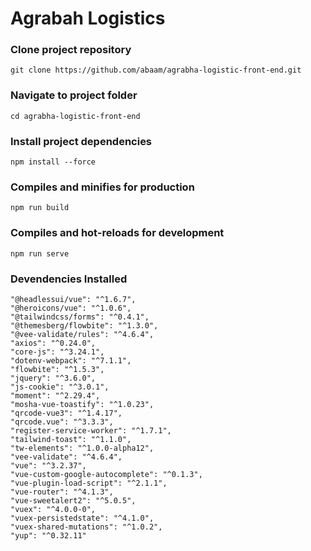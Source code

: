 # Agrabah Logistics

### Clone project repository
```
git clone https://github.com/abaam/agrabha-logistic-front-end.git
```

### Navigate to project folder
```
cd agrabha-logistic-front-end
```

### Install project dependencies
```
npm install --force
```

### Compiles and minifies for production
```
npm run build
```

### Compiles and hot-reloads for development
```
npm run serve
```

### Devendencies Installed
```
"@headlessui/vue": "^1.6.7",
"@heroicons/vue": "^1.0.6",
"@tailwindcss/forms": "^0.4.1",
"@themesberg/flowbite": "^1.3.0",
"@vee-validate/rules": "^4.6.4",
"axios": "^0.24.0",
"core-js": "^3.24.1",
"dotenv-webpack": "^7.1.1",
"flowbite": "^1.5.3",
"jquery": "^3.6.0",
"js-cookie": "^3.0.1",
"moment": "^2.29.4",
"mosha-vue-toastify": "^1.0.23",
"qrcode-vue3": "^1.4.17",
"qrcode.vue": "^3.3.3",
"register-service-worker": "^1.7.1",
"tailwind-toast": "^1.1.0",
"tw-elements": "^1.0.0-alpha12",
"vee-validate": "^4.6.4",
"vue": "^3.2.37",
"vue-custom-google-autocomplete": "^0.1.3",
"vue-plugin-load-script": "^2.1.1",
"vue-router": "^4.1.3",
"vue-sweetalert2": "^5.0.5",
"vuex": "^4.0.0-0",
"vuex-persistedstate": "^4.1.0",
"vuex-shared-mutations": "^1.0.2",
"yup": "^0.32.11"
```
